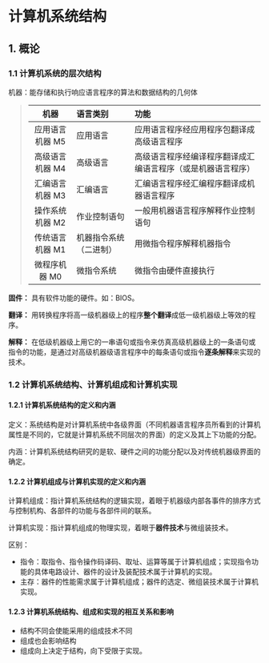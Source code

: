 # 计算机系统结构
## 1. 概论
### 1.1 计算机系统的层次结构

机器：能存储和执行响应语言程序的算法和数据结构的几何体

> 机器|语言类别|功能
> :-:|:-|:-
> 应用语言机器 M5|应用语言|应用语言程序经应用程序包翻译成高级语言程序
> 高级语言机器 M4|高级语言|高级语言程序经编译程序翻译成汇编语言程序（或是机器语言程序）
> 汇编语言机器 M3|汇编语言|汇编语言程序经汇编程序翻译成机器语言程序
> 操作系统机器 M2|作业控制语句|一般用机器语言程序解释作业控制语句
> 传统语言机器 M1|机器指令系统（二进制）|用微指令程序解释机器指令
> 微程序机器 M0|微指令系统|微指令由硬件直接执行

**固件：** 具有软件功能的硬件。如：BIOS。

**翻译：** 用转换程序将高一级机器级上的程序**整个翻译**成低一级机器级上等效的程序。

**解释：** 在低级机器级上用它的一串语句或指令来仿真高级机器级上的一条语句或指令的功能，是通过对高级机器级语言程序中的每条语句或指令**逐条解释**来实现的技术。

### 1.2 计算机系统结构、计算机组成和计算机实现
#### 1.2.1 计算机系统结构的定义和内涵

定义：系统结构是对计算机系统中各级界面（不同机器语言程序员所看到的计算机属性是不同的，它就是计算机系统不同层次的界面）的定义及其上下功能的分配。

内涵：计算机系统结构研究的是软、硬件之间的功能分配以及对传统机器级界面的确定。
#### 1.2.2 计算机组成与计算机实现的定义和内涵
计算机组成：指计算机系统结构的逻辑实现，着眼于机器级内部各事件的排序方式与控制机构、各部件的功能与各部件间的联系。

计算机实现：指计算机组成的物理实现，着眼于**器件技术**与微组装技术。

区别：
* 指令：取指令、指令操作码译码、取址、运算等属于计算机组成；实现指令功能的具体电路设计、器件的设计及装配技术属于计算机的实现。
* 主存：器件的性能需求属于计算机组成；器件的选定、微组装技术属于计算机实现。

#### 1.2.3 计算机系统结构、组成和实现的相互关系和影响
* 结构不同会使能采用的组成技术不同
* 组成也会影响结构
* 组成向上决定于结构，向下受限于实现。
